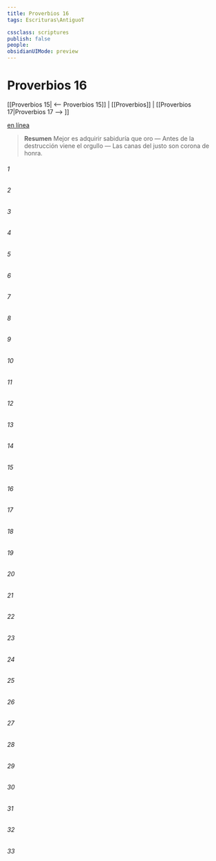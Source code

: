 ```yaml
---
title: Proverbios 16
tags: Escrituras\AntiguoT

cssclass: scriptures
publish: false
people:
obsidianUIMode: preview
---
```


# Proverbios 16
[[Proverbios 15| <-- Proverbios 15]] | [[Proverbios]] | [[Proverbios 17|Proverbios 17 --> ]]

[en línea](https://churchofjesuschrist.org/study/scriptures/ot/prov/16?lang=spa)

> __Resumen__
Mejor es adquirir sabiduría que oro — Antes de la destrucción viene el orgullo — Las canas del justo son corona de honra.

###### 1 


###### 2 


###### 3 


###### 4 


###### 5 


###### 6 


###### 7 


###### 8 


###### 9 


###### 10 


###### 11 


###### 12 


###### 13 


###### 14 


###### 15 


###### 16 


###### 17 


###### 18 


###### 19 


###### 20 


###### 21 


###### 22 


###### 23 


###### 24 


###### 25 


###### 26 


###### 27 


###### 28 


###### 29 


###### 30 


###### 31 


###### 32 


###### 33 


